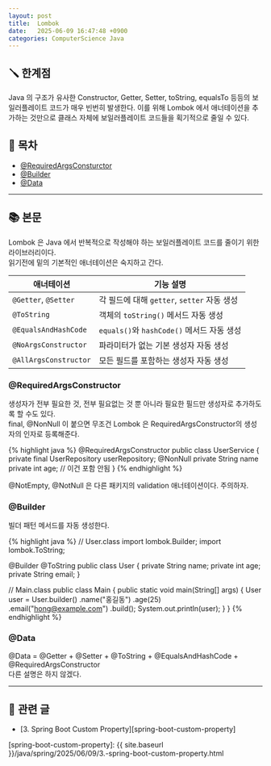```yaml
---
layout: post
title:  Lombok
date:   2025-06-09 16:47:48 +0900
categories: ComputerScience Java
---
```


<!--more-->

## 🪛 한계점

Java 의 구조가 유사한 Constructor, Getter, Setter, toString, equalsTo 등등의 보일러플레이트 코드가 매우 빈번히 발생한다. 이를 위해 Lombok 에서 애너테이션을 추가하는 것만으로 클래스 자체에 보일러플레이트 코드들을 획기적으로 줄일 수 있다.

## 📂 목차
- [@RequiredArgsConsturctor](#requiredargsconstructor)
- [@Builder](#builder)
- [@Data](#data)

---

## 📚 본문

Lombok 은 Java 에서 반복적으로 작성해야 하는 보일러플레이트 코드를 줄이기 위한 라이브러리이다.  
읽기전에 밑의 기본적인 애너테이션은 숙지하고 간다.

| 애너테이션            | 기능 설명                                              |
|---------------------|-----------------------------------------------------|
| `@Getter`, `@Setter` | 각 필드에 대해 `getter`, `setter` 자동 생성                |
| `@ToString`          | 객체의 `toString()` 메서드 자동 생성                      |
| `@EqualsAndHashCode` | `equals()`와 `hashCode()` 메서드 자동 생성                 |
| `@NoArgsConstructor` | 파라미터가 없는 기본 생성자 자동 생성                     |
| `@AllArgsConstructor`| 모든 필드를 포함하는 생성자 자동 생성                     |

### @RequiredArgsConstructor

생성자가 전부 필요한 것, 전부 필요없는 것 뿐 아니라 필요한 필드만 생성자로 추가하도록 할 수도 있다.  
final, @NonNull 이 붙으면 무조건 Lombok 은 RequiredArgsConstructor의 생성자의 인자로 등록해준다.

{% highlight java %}
@RequiredArgsConstructor
public class UserService {
    private final UserRepository userRepository;
    @NonNull
    private String name
    private int age; // 이건 포함 안됨
}
{% endhighlight %}

@NotEmpty, @NotNull 은 다른 패키지의 validation 애너테이션이다. 주의하자.

### @Builder

빌더 패턴 메서드를 자동 생성한다.

{% highlight java %}
// User.class
import lombok.Builder;
import lombok.ToString;

@Builder
@ToString
public class User {
    private String name;
    private int age;
    private String email;
}

// Main.class
public class Main {
    public static void main(String[] args) {
        User user = User.builder()
                        .name("홍길동")
                        .age(25)
                        .email("hong@example.com")
                        .build();
        System.out.println(user);
    }
}
{% endhighlight %}

### @Data

@Data = @Getter + @Setter + @ToString + @EqualsAndHashCode + @RequiredArgsConstructor  
다른 설명은 하지 않겠다.

---

## 📁 관련 글
- [3. Spring Boot Custom Property][spring-boot-custom-property]

[spring-boot-custom-property]: {{ site.baseurl }}/java/spring/2025/06/09/3.-spring-boot-custom-property.html